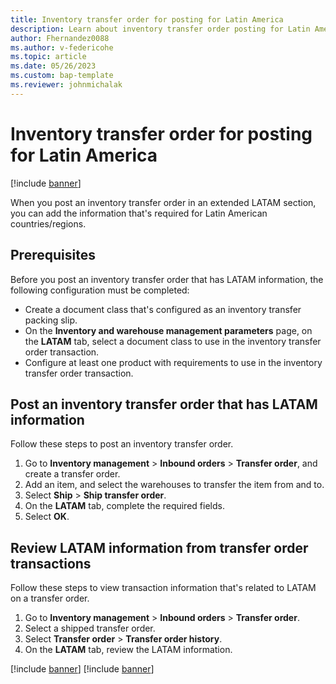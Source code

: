 ```yaml
---
title: Inventory transfer order for posting for Latin America
description: Learn about inventory transfer order posting for Latin America, including prerequisites and an outline on posting an inventory transfer order.
author: Fhernandez0088
ms.author: v-federicohe 
ms.topic: article
ms.date: 05/26/2023
ms.custom: bap-template
ms.reviewer: johnmichalak
---
```


# Inventory transfer order for posting for Latin America

[!include [banner](../../includes/banner.md)]

When you post an inventory transfer order in an extended LATAM section, you can add the information that's required for Latin American countries/regions.

## Prerequisites

Before you post an inventory transfer order that has LATAM information, the following configuration must be completed:

- Create a document class that's configured as an inventory transfer packing slip.
- On the **Inventory and warehouse management parameters** page, on the **LATAM** tab, select a document class to use in the inventory transfer order transaction.
- Configure at least one product with requirements to use in the inventory transfer order transaction.

## Post an inventory transfer order that has LATAM information

Follow these steps to post an inventory transfer order.

1. Go to **Inventory management** \> **Inbound orders** \> **Transfer order**, and create a transfer order.
2. Add an item, and select the warehouses to transfer the item from and to.
3. Select **Ship** \> **Ship transfer order**.
4. On the **LATAM** tab, complete the required fields.
5. Select **OK**.

## Review LATAM information from transfer order transactions

Follow these steps to view transaction information that's related to LATAM on a transfer order.

1. Go to **Inventory management** \> **Inbound orders** \> **Transfer order**.
2. Select a shipped transfer order.
3. Select **Transfer order** \> **Transfer order history**.
4. On the **LATAM** tab, review the LATAM information.

[!include [banner](../../includes/banner.md)]
[!include [banner](../../includes/banner.md)]
